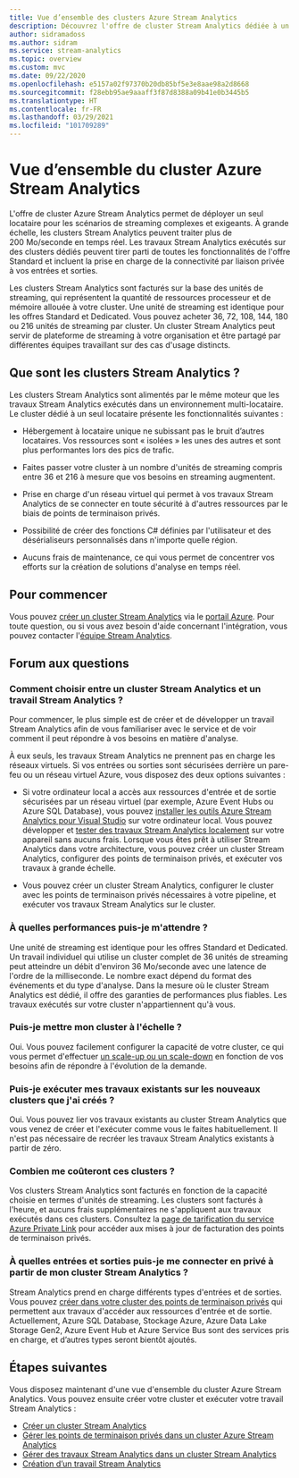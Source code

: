 ```yaml
---
title: Vue d’ensemble des clusters Azure Stream Analytics
description: Découvrez l'offre de cluster Stream Analytics dédiée à un seul locataire.
author: sidramadoss
ms.author: sidram
ms.service: stream-analytics
ms.topic: overview
ms.custom: mvc
ms.date: 09/22/2020
ms.openlocfilehash: e5157a02f97370b20db85bf5e3e8aae98a2d8668
ms.sourcegitcommit: f28ebb95ae9aaaff3f87d8388a09b41e0b3445b5
ms.translationtype: HT
ms.contentlocale: fr-FR
ms.lasthandoff: 03/29/2021
ms.locfileid: "101709289"
---
```

# <a name="overview-of-azure-stream-analytics-cluster"></a>Vue d’ensemble du cluster Azure Stream Analytics

L'offre de cluster Azure Stream Analytics permet de déployer un seul locataire pour les scénarios de streaming complexes et exigeants. À grande échelle, les clusters Stream Analytics peuvent traiter plus de 200 Mo/seconde en temps réel. Les travaux Stream Analytics exécutés sur des clusters dédiés peuvent tirer parti de toutes les fonctionnalités de l'offre Standard et incluent la prise en charge de la connectivité par liaison privée à vos entrées et sorties.

Les clusters Stream Analytics sont facturés sur la base des unités de streaming, qui représentent la quantité de ressources processeur et de mémoire allouée à votre cluster. Une unité de streaming est identique pour les offres Standard et Dedicated. Vous pouvez acheter 36, 72, 108, 144, 180 ou 216 unités de streaming par cluster. Un cluster Stream Analytics peut servir de plateforme de streaming à votre organisation et être partagé par différentes équipes travaillant sur des cas d'usage distincts.

## <a name="what-are-stream-analytics-clusters"></a>Que sont les clusters Stream Analytics ?

Les clusters Stream Analytics sont alimentés par le même moteur que les travaux Stream Analytics exécutés dans un environnement multi-locataire. Le cluster dédié à un seul locataire présente les fonctionnalités suivantes :

* Hébergement à locataire unique ne subissant pas le bruit d’autres locataires. Vos ressources sont « isolées » les unes des autres et sont plus performantes lors des pics de trafic.

* Faites passer votre cluster à un nombre d'unités de streaming compris entre 36 et 216 à mesure que vos besoins en streaming augmentent.

* Prise en charge d'un réseau virtuel qui permet à vos travaux Stream Analytics de se connecter en toute sécurité à d'autres ressources par le biais de points de terminaison privés.

* Possibilité de créer des fonctions C# définies par l'utilisateur et des désérialiseurs personnalisés dans n'importe quelle région.

* Aucuns frais de maintenance, ce qui vous permet de concentrer vos efforts sur la création de solutions d'analyse en temps réel.

## <a name="how-to-get-started"></a>Pour commencer

Vous pouvez [créer un cluster Stream Analytics](create-cluster.md) via le [portail Azure](https://aka.ms/asaclustercreateportal). Pour toute question, ou si vous avez besoin d'aide concernant l'intégration, vous pouvez contacter l'[équipe Stream Analytics](mailto:askasa@microsoft.com).

## <a name="frequently-asked-questions"></a>Forum aux questions

### <a name="how-do-i-choose-between-a-stream-analytics-cluster-and-a-stream-analytics-job"></a>Comment choisir entre un cluster Stream Analytics et un travail Stream Analytics ?

Pour commencer, le plus simple est de créer et de développer un travail Stream Analytics afin de vous familiariser avec le service et de voir comment il peut répondre à vos besoins en matière d'analyse.

À eux seuls, les travaux Stream Analytics ne prennent pas en charge les réseaux virtuels. Si vos entrées ou sorties sont sécurisées derrière un pare-feu ou un réseau virtuel Azure, vous disposez des deux options suivantes :

* Si votre ordinateur local a accès aux ressources d'entrée et de sortie sécurisées par un réseau virtuel (par exemple, Azure Event Hubs ou Azure SQL Database), vous pouvez [installer les outils Azure Stream Analytics pour Visual Studio](stream-analytics-tools-for-visual-studio-install.md) sur votre ordinateur local. Vous pouvez développer et [tester des travaux Stream Analytics localement](stream-analytics-live-data-local-testing.md) sur votre appareil sans aucuns frais. Lorsque vous êtes prêt à utiliser Stream Analytics dans votre architecture, vous pouvez créer un cluster Stream Analytics, configurer des points de terminaison privés, et exécuter vos travaux à grande échelle.

* Vous pouvez créer un cluster Stream Analytics, configurer le cluster avec les points de terminaison privés nécessaires à votre pipeline, et exécuter vos travaux Stream Analytics sur le cluster.

### <a name="what-performance-can-i-expect"></a>À quelles performances puis-je m'attendre ?

Une unité de streaming est identique pour les offres Standard et Dedicated. Un travail individuel qui utilise un cluster complet de 36 unités de streaming peut atteindre un débit d'environ 36 Mo/seconde avec une latence de l'ordre de la milliseconde. Le nombre exact dépend du format des événements et du type d'analyse. Dans la mesure où le cluster Stream Analytics est dédié, il offre des garanties de performances plus fiables. Les travaux exécutés sur votre cluster n'appartiennent qu'à vous.

### <a name="can-i-scale-my-cluster"></a>Puis-je mettre mon cluster à l'échelle ?

Oui. Vous pouvez facilement configurer la capacité de votre cluster, ce qui vous permet d'effectuer [un scale-up ou un scale-down](scale-cluster.md) en fonction de vos besoins afin de répondre à l'évolution de la demande.

### <a name="can-i-run-my-existing-jobs-on-these-new-clusters-ive-created"></a>Puis-je exécuter mes travaux existants sur les nouveaux clusters que j'ai créés ?

Oui. Vous pouvez lier vos travaux existants au cluster Stream Analytics que vous venez de créer et l'exécuter comme vous le faites habituellement. Il n'est pas nécessaire de recréer les travaux Stream Analytics existants à partir de zéro.

### <a name="how-much-will-these-clusters-cost-me"></a>Combien me coûteront ces clusters ?

Vos clusters Stream Analytics sont facturés en fonction de la capacité choisie en termes d'unités de streaming. Les clusters sont facturés à l'heure, et aucuns frais supplémentaires ne s'appliquent aux travaux exécutés dans ces clusters. Consultez la [page de tarification du service Azure Private Link](https://azure.microsoft.com/pricing/details/private-link/) pour accéder aux mises à jour de facturation des points de terminaison privés.

### <a name="which-inputs-and-outputs-can-i-privately-connect-to-from-my-stream-analytics-cluster"></a>À quelles entrées et sorties puis-je me connecter en privé à partir de mon cluster Stream Analytics ?

Stream Analytics prend en charge différents types d'entrées et de sorties. Vous pouvez [créer dans votre cluster des points de terminaison privés](private-endpoints.md) qui permettent aux travaux d'accéder aux ressources d'entrée et de sortie. Actuellement, Azure SQL Database, Stockage Azure, Azure Data Lake Storage Gen2, Azure Event Hub et Azure Service Bus sont des services pris en charge, et d’autres types seront bientôt ajoutés. 

## <a name="next-steps"></a>Étapes suivantes

Vous disposez maintenant d'une vue d'ensemble du cluster Azure Stream Analytics. Vous pouvez ensuite créer votre cluster et exécuter votre travail Stream Analytics : 

* [Créer un cluster Stream Analytics](create-cluster.md)
* [Gérer les points de terminaison privés dans un cluster Azure Stream Analytics](private-endpoints.md)
* [Gérer des travaux Stream Analytics dans un cluster Stream Analytics](manage-jobs-cluster.md)
* [Création d’un travail Stream Analytics](stream-analytics-quick-create-portal.md)
